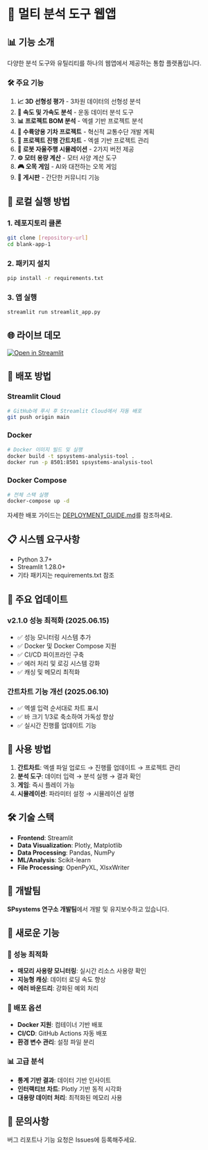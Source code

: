 # 🎯 **멀티 분석 도구 웹앱**

## 📊 **기능 소개**

다양한 분석 도구와 유틸리티를 하나의 웹앱에서 제공하는 통합 플랫폼입니다.

### 🛠️ **주요 기능**

1. **📈 3D 선형성 평가** - 3차원 데이터의 선형성 분석
2. **🚀 속도 및 가속도 분석** - 운동 데이터 분석 도구
3. **📊 프로젝트 BOM 분석** - 엑셀 기반 프로젝트 분석
4. **🚂 수륙양용 기차 프로젝트** - 혁신적 교통수단 개발 계획
5. **📅 프로젝트 진행 간트차트** - 엑셀 기반 프로젝트 관리
6. **🤖 로봇 자율주행 시뮬레이션** - 2가지 버전 제공
7. **⚙️ 모터 용량 계산** - 모터 사양 계산 도구
8. **🎮 오목 게임** - AI와 대전하는 오목 게임
9. **💬 게시판** - 간단한 커뮤니티 기능

## 🚀 **로컬 실행 방법**

### 1. 레포지토리 클론
```bash
git clone [repository-url]
cd blank-app-1
```

### 2. 패키지 설치
```bash
pip install -r requirements.txt
```

### 3. 앱 실행
```bash
streamlit run streamlit_app.py
```

## 🌐 **라이브 데모**

[![Open in Streamlit](https://static.streamlit.io/badges/streamlit_badge_black_white.svg)](your-app-url)

## 🚀 **배포 방법**

### Streamlit Cloud
```bash
# GitHub에 푸시 후 Streamlit Cloud에서 자동 배포
git push origin main
```

### Docker
```bash
# Docker 이미지 빌드 및 실행
docker build -t spsystems-analysis-tool .
docker run -p 8501:8501 spsystems-analysis-tool
```

### Docker Compose
```bash
# 전체 스택 실행
docker-compose up -d
```

자세한 배포 가이드는 [DEPLOYMENT_GUIDE.md](DEPLOYMENT_GUIDE.md)를 참조하세요.

## 📋 **시스템 요구사항**

- Python 3.7+
- Streamlit 1.28.0+
- 기타 패키지는 requirements.txt 참조

## 🔧 **주요 업데이트**

### v2.1.0 성능 최적화 (2025.06.15)
- ✅ 성능 모니터링 시스템 추가
- ✅ Docker 및 Docker Compose 지원
- ✅ CI/CD 파이프라인 구축
- ✅ 에러 처리 및 로깅 시스템 강화
- ✅ 캐싱 및 메모리 최적화

### 간트차트 기능 개선 (2025.06.10)
- ✅ 엑셀 입력 순서대로 차트 표시
- ✅ 바 크기 1/3로 축소하여 가독성 향상
- ✅ 실시간 진행률 업데이트 기능

## 📝 **사용 방법**

1. **간트차트**: 엑셀 파일 업로드 → 진행률 업데이트 → 프로젝트 관리
2. **분석 도구**: 데이터 입력 → 분석 실행 → 결과 확인
3. **게임**: 즉시 플레이 가능
4. **시뮬레이션**: 파라미터 설정 → 시뮬레이션 실행

## 🛠️ **기술 스택**

- **Frontend**: Streamlit
- **Data Visualization**: Plotly, Matplotlib
- **Data Processing**: Pandas, NumPy
- **ML/Analysis**: Scikit-learn
- **File Processing**: OpenPyXL, XlsxWriter

## 👥 **개발팀**

**SPsystems 연구소 개발팀**에서 개발 및 유지보수하고 있습니다.

## 🎨 **새로운 기능**

### 🚀 성능 최적화
- **매모리 사용량 모니터링**: 실시간 리소스 사용량 확인
- **지능형 캐싱**: 데이터 로딩 속도 향상
- **에러 바운드리**: 강화된 예외 처리

### 🔐 배포 옵션
- **Docker 지원**: 컴테이너 기반 배포
- **CI/CD**: GitHub Actions 자동 배포
- **환경 변수 관리**: 설정 파일 분리

### 📊 고급 분석
- **통계 기반 결과**: 데이터 기반 인사이트
- **인터랙티브 차트**: Plotly 기반 동적 시각화
- **대용량 데이터 처리**: 최적화된 메모리 사용

## 📧 **문의사항**

버그 리포트나 기능 요청은 Issues에 등록해주세요.
